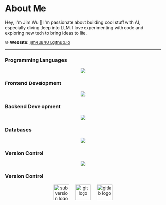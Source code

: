 # About Me

Hey, I'm Jim Wu 👋  I'm passionate about building cool stuff with AI, especially diving deep into LLM. I love experimenting with code and exploring new tech to bring ideas to life.

🌐 **Website**: [jim408401.github.io](https://jim408401.github.io)

---

### Programming Languages
<p align="center">
  <img src="https://skillicons.dev/icons?i=javascript,typescript,cs,python" />
</p>

### Frontend Development
<p align="center">
  <img src="https://skillicons.dev/icons?i=html,css,sass,vue,react" />
</p>

### Backend Development
<p align="center">
  <img src="https://skillicons.dev/icons?i=nodejs,express,fastapi,dotnet" />
</p>

### Databases
<p align="center">
  <img src="https://skillicons.dev/icons?i=sqlite,mysql,mssql,mongodb" />
</p>

### Version Control
<p align="center">
  <img src="https://skillicons.dev/icons?i=git,github" />
</p>

### Version Control
<p align="center">
  <img src="https://cdn.jsdelivr.net/gh/devicons/devicon/icons/subversion/subversion-original.svg" height="50" alt="subversion logo" />
  <img width="12" />
  <img src="https://cdn.jsdelivr.net/gh/devicons/devicon/icons/git/git-original.svg" height="50" alt="git logo" />
  <img width="12" />
  <img src="https://cdn.jsdelivr.net/gh/devicons/devicon/icons/gitlab/gitlab-original.svg" height="50" alt="gitlab logo" />
</p>
